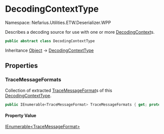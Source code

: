 # DecodingContextType

Namespace: Nefarius.Utilities.ETW.Deserializer.WPP

Describes a decoding source for use with one or more [DecodingContext](./nefarius.utilities.etw.deserializer.wpp.decodingcontext.md)s.

```csharp
public abstract class DecodingContextType
```

Inheritance [Object](https://docs.microsoft.com/en-us/dotnet/api/system.object) → [DecodingContextType](./nefarius.utilities.etw.deserializer.wpp.decodingcontexttype.md)

## Properties

### <a id="properties-tracemessageformats"/>**TraceMessageFormats**

Collection of extracted [TraceMessageFormat](./nefarius.utilities.etw.deserializer.wpp.tmf.tracemessageformat.md)s of this [DecodingContextType](./nefarius.utilities.etw.deserializer.wpp.decodingcontexttype.md).

```csharp
public IEnumerable<TraceMessageFormat> TraceMessageFormats { get; protected set; }
```

#### Property Value

[IEnumerable&lt;TraceMessageFormat&gt;](https://docs.microsoft.com/en-us/dotnet/api/system.collections.generic.ienumerable-1)<br>
